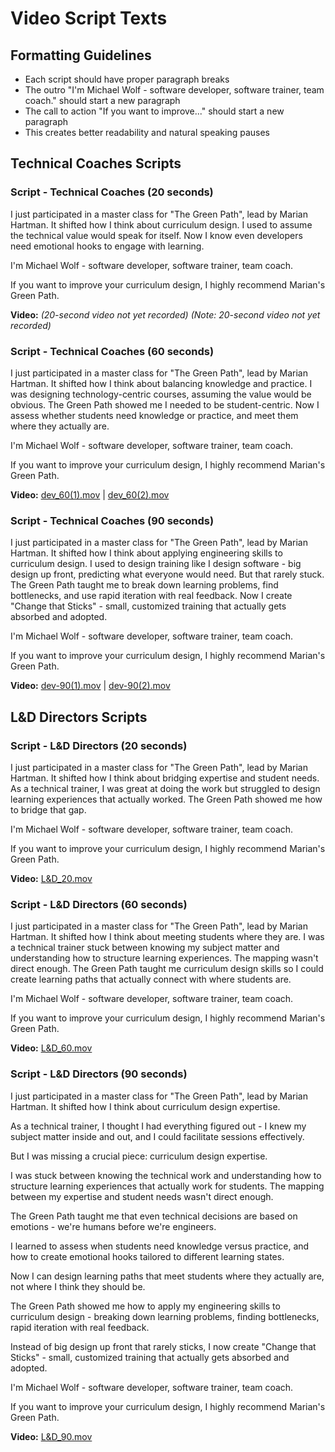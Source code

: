 # Video Script Texts

## Formatting Guidelines

- Each script should have proper paragraph breaks
- The outro "I'm Michael Wolf - software developer, software trainer, team coach." should start a new paragraph
- The call to action "If you want to improve..." should start a new paragraph
- This creates better readability and natural speaking pauses

## Technical Coaches Scripts

### Script - Technical Coaches (20 seconds)

I just participated in a master class for "The Green Path", lead by Marian Hartman. It shifted how I think about curriculum design. I used to assume the technical value would speak for itself. Now I know even developers need emotional hooks to engage with learning.

I'm Michael Wolf - software developer, software trainer, team coach.

If you want to improve your curriculum design, I highly recommend Marian's Green Path.

**Video:** *(20-second video not yet recorded)* *(Note: 20-second video not yet recorded)*

### Script - Technical Coaches (60 seconds)

I just participated in a master class for "The Green Path", lead by Marian Hartman. It shifted how I think about balancing knowledge and practice. I was designing technology-centric courses, assuming the value would be obvious. The Green Path showed me I needed to be student-centric. Now I assess whether students need knowledge or practice, and meet them where they actually are.

I'm Michael Wolf - software developer, software trainer, team coach.

If you want to improve your curriculum design, I highly recommend Marian's Green Path.

**Video:** [dev_60(1).mov](./dev_60(1).mov) | [dev_60(2).mov](./dev_60(2).mov)

### Script - Technical Coaches (90 seconds)

I just participated in a master class for "The Green Path", lead by Marian Hartman. It shifted how I think about applying engineering skills to curriculum design. I used to design training like I design software - big design up front, predicting what everyone would need. But that rarely stuck. The Green Path taught me to break down learning problems, find bottlenecks, and use rapid iteration with real feedback. Now I create "Change that Sticks" - small, customized training that actually gets absorbed and adopted.

I'm Michael Wolf - software developer, software trainer, team coach.

If you want to improve your curriculum design, I highly recommend Marian's Green Path.

**Video:** [dev-90(1).mov](./dev-90(1).mov) | [dev-90(2).mov](./dev-90(2).mov)

## L&D Directors Scripts

### Script - L&D Directors (20 seconds)

I just participated in a master class for "The Green Path", lead by Marian Hartman. It shifted how I think about bridging expertise and student needs. As a technical trainer, I was great at doing the work but struggled to design learning experiences that actually worked. The Green Path showed me how to bridge that gap.

I'm Michael Wolf - software developer, software trainer, team coach.

If you want to improve your curriculum design, I highly recommend Marian's Green Path.

**Video:** [L&D_20.mov](./L&D_20.mov)

### Script - L&D Directors (60 seconds)

I just participated in a master class for "The Green Path", lead by Marian Hartman. It shifted how I think about meeting students where they are. I was a technical trainer stuck between knowing my subject matter and understanding how to structure learning experiences. The mapping wasn't direct enough. The Green Path taught me curriculum design skills so I could create learning paths that actually connect with where students are.

I'm Michael Wolf - software developer, software trainer, team coach.

If you want to improve your curriculum design, I highly recommend Marian's Green Path.

**Video:** [L&D_60.mov](./L&D_60.mov)

### Script - L&D Directors (90 seconds)

I just participated in a master class for "The Green Path", lead by Marian Hartman. It shifted how I think about curriculum design expertise.

As a technical trainer, I thought I had everything figured out - I knew my subject matter inside and out, and I could facilitate sessions effectively.

But I was missing a crucial piece: curriculum design expertise.

I was stuck between knowing the technical work and understanding how to structure learning experiences that actually work for students. The mapping between my expertise and student needs wasn't direct enough.

The Green Path taught me that even technical decisions are based on emotions - we're humans before we're engineers.

I learned to assess when students need knowledge versus practice, and how to create emotional hooks tailored to different learning states.

Now I can design learning paths that meet students where they actually are, not where I think they should be.

The Green Path showed me how to apply my engineering skills to curriculum design - breaking down learning problems, finding bottlenecks, rapid iteration with real feedback.

Instead of big design up front that rarely sticks, I now create "Change that Sticks" - small, customized training that actually gets absorbed and adopted.

I'm Michael Wolf - software developer, software trainer, team coach.

If you want to improve your curriculum design, I highly recommend Marian's Green Path.

**Video:** [L&D_90.mov](./L&D_90.mov)
